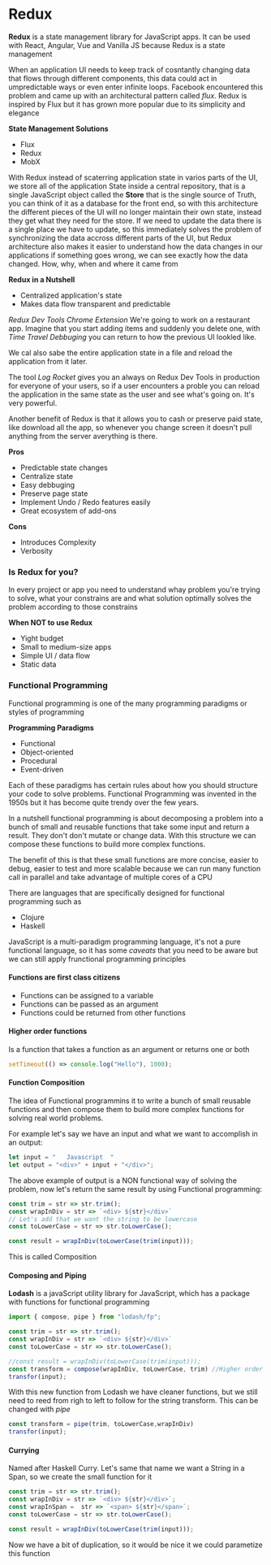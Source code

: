 # Redux

**Redux** is a state management library for JavaScript apps. It can be used with React, Angular, Vue and Vanilla JS because Redux is a state management

When an application UI needs to keep track of cosntantly changing data that flows through different components, this data could act in umpredictable ways or even enter infinite loops. Facebook encountered this problem and 
came up with an architectural pattern called *flux*. Redux is inspired by Flux but it has grown more popular due to its simplicity and elegance

**State Management Solutions**
- Flux
- Redux
- MobX

With Redux instead of scaterring application state in varios parts of the UI, we store all of the application State inside a central repository, that is a single JavaScript object called the **Store** that is the single source of Truth, you can think of it as a database for the front end, so with this architecture the different pieces of the UI will no longer maintain their own state, instead they get what they need for the store. If we need to update the data there is a single place we have to update, so this immediately solves the problem of synchronizing the data accross different parts of the UI, but Redux architecture also makes it easier to understand how the data changes in our applications if something goes wrong, we can see exactly how the data changed. How, why, when and where it came from

**Redux in a Nutshell** 
* Centralized application's state
* Makes data flow transparent and predictable

*Redux Dev Tools Chrome Extension*
We're going to work on a restaurant app. Imagine that you start adding items and suddenly you delete one, with *Time Travel Debbuging* you can return to how the previous UI lookled like.

We cal also sabe the entire application state in a file and reload the application from it later.

The tool *Log Rocket* gives you an always on Redux Dev Tools in production for everyone of your users, so if a user encounters a proble you can reload the application in the same state as the user and see what's going on. It's very powerful.

Another benefit of Redux is that it allows you to cash or preserve paid state, like download all the app, so whenever you change screen it doesn't pull anything from the server averything is there.

**Pros**
* Predictable state changes
* Centralize state
* Easy debbuging
* Preserve page state
* Implement Undo / Redo features easily
* Great ecosystem of add-ons

**Cons**
* Introduces Complexity
* Verbosity

### Is Redux for you?
In every project or app you need to understand whay problem you're trying to solve, what your constrains are and what solution optimally solves the problem according to those constrains

**When NOT to use Redux**
* Yight budget
* Small to medium-size apps
* Simple UI / data flow
* Static data

### Functional Programming
Functional programming is one of the many programming paradigms or styles of programming

**Programming Paradigms**
* Functional
* Object-oriented
* Procedural
* Event-driven

Each of these paradigms has certain rules about how you should structure your code to solve problems. Functional Programming was invented in the 1950s but it has become quite trendy over the few years.

In a nutshell functional programming is about decomposing a problem into a bunch of small and reusable functions that take some input and return a result. They don't don't mutate or change data. With this structure we can compose these functions to build more complex functions. 

The benefit of this is that these small functions are more concise, easier to debug, easier to test and more scalable because we can run many function call in parallel and take advantage of multiple cores  of a CPU

There are languages that are specifically designed for functional programming such as 
* Clojure 
* Haskell

JavaScript is a multi-paradigm programming language, it's not a pure functional language, so it has some *caveats* that you need to be aware but we can still apply frunctional programming principles

#### Functions are first class citizens
* Functions can be assigned to a variable
* Functions can be passed as an argument
* Functions could be returned from other functions

#### Higher order functions
Is a function that takes a function as an argument or returns one or both
```javascript
setTimeout(() => console.log("Hello"), 1000);
```
#### Function Composition
The idea of Functional programmins it to write a bunch of small reusable functions and then compose them to build more complex functions for solving real world problems.

For example let's say we have an input and what we want to accomplish in an output:
```javascript
let input = "   Javascript  "
let output = "<div>" + input + "</div>";

```
The above example of output is a NON functional way of solving the problem, now let's return the same result by using Functional programming:
```javascript
const trim = str => str.trim();
const wrapInDiv = str => `<div> ${str}</div>`
// Let's add that we want the string to be lowercase
const toLowerCase = str => str.toLowerCase();

const result = wrapInDiv(toLowerCase(trim(input)));
```
This is called Composition

#### Composing and Piping
**Lodash** is a javaScript utility library for JavaScript, which has a package with functions for functional programming

```javascript
import { compose, pipe } from "lodash/fp";

const trim = str => str.trim();
const wrapInDiv = str => `<div> ${str}</div>`
const toLowerCase = str => str.toLowerCase();

//const result = wrapInDiv(toLowerCase(trim(input)));
const transform = compose(wrapInDiv, toLowerCase, trim) //Higher order function 
transfor(input);
```
With this new function from Lodash we have cleaner functions, but we still need to reed from righ to left to follow for the string transform. This can be changed with *pipe*
```javascript
const transform = pipe(trim, toLowerCase,wrapInDiv) 
transfor(input);
```

#### Currying
Named after Haskell Curry. Let's same that name we want a String in a Span, so we create the small function for it
```javascript
const trim = str => str.trim();
const wrapInDiv = str => `<div> ${str}</div>`;
const wrapInSpan =  str => `<span> ${str}</span>`;
const toLowerCase = str => str.toLowerCase();

const result = wrapInDiv(toLowerCase(trim(input)));
```
Now we have a bit of duplication, so it would be nice it we could parametize this function